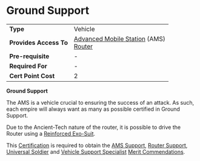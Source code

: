 # Ground Support

|     |     |
| --- | --- |
| **Type** | Vehicle |
| **Provides Access To** | [Advanced Mobile Station](../vehicles/Advanced_Mobile_Station.md) (AMS)  <br>[Router](../vehicles/Router.md) |
| **Pre-requisite** | -   |
| **Required For** | -   |
| **Cert Point Cost** | 2   |

**Ground Support**

The AMS is a vehicle crucial to ensuring the success of an attack. As such, each
empire will always want as many as possible certified in Ground Support.

Due to the Ancient-Tech nature of the router, it is possible to drive the Router
using a [Reinforced Exo-Suit](../armor/Reinforced_Exo-Suit.md).

This [Certification](Certification.md) is required to obtain the
[AMS Support](../merits/AMS_Support.md),
[Router Support](../merits/Router_Support.md),
[Universal Soldier](../merits/Universal_Soldier.md) and
[Vehicle Support Specialist](../merits/Vehicle_Support_Specialist.md)
[Merit Commendations](../merits/index.md).

